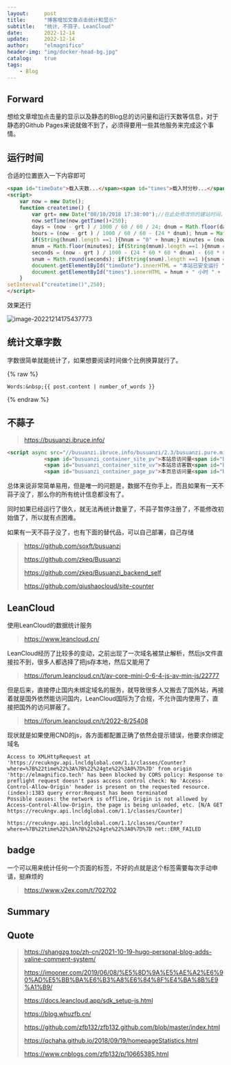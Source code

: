 ```yaml
---
layout:     post
title:      "博客增加文章点击统计和显示"
subtitle:   "统计、不蒜子、LeanCloud"
date:       2022-12-14
update:     2022-12-14
author:     "elmagnifico"
header-img: "img/docker-head-bg.jpg"
catalog:    true
tags:
    - Blog
---
```


## Forward

想给文章增加点击量的显示以及静态的Blog总的访问量和运行天数等信息，对于静态的Github Pages来说就做不到了，必须得要用一些其他服务来完成这个事情。



## 运行时间

合适的位置嵌入一下内容即可

```html
<span id="timeDate">载入天数...</span><span id="times">载入时分秒...</span>
<script>
    var now = new Date(); 
    function createtime() { 
        var grt= new Date("08/10/2018 17:38:00");//在此处修改你的建站时间，格式：月/日/年 时:分:秒
        now.setTime(now.getTime()+250); 
        days = (now - grt ) / 1000 / 60 / 60 / 24; dnum = Math.floor(days); 
        hours = (now - grt ) / 1000 / 60 / 60 - (24 * dnum); hnum = Math.floor(hours); 
        if(String(hnum).length ==1 ){hnum = "0" + hnum;} minutes = (now - grt ) / 1000 /60 - (24 * 60 * dnum) - (60 * hnum); 
        mnum = Math.floor(minutes); if(String(mnum).length ==1 ){mnum = "0" + mnum;} 
        seconds = (now - grt ) / 1000 - (24 * 60 * 60 * dnum) - (60 * 60 * hnum) - (60 * mnum); 
        snum = Math.round(seconds); if(String(snum).length ==1 ){snum = "0" + snum;} 
        document.getElementById("timeDate").innerHTML = "本站已安全运行 "+dnum+" 天 "; 
        document.getElementById("times").innerHTML = hnum + " 小时 " + mnum + " 分 " + snum + " 秒"; 
    } 
setInterval("createtime()",250);
</script>
```

效果还行

![image-20221214175437773](http://img.elmagnifico.tech:9514/static/upload/elmagnifico/202212141754884.png)

## 统计文章字数

字数很简单就能统计了，如果想要阅读时间做个比例换算就行了。

{% raw %}

```
Words:&nbsp;{{ post.content | number_of_words }}
```

{% endraw %}



## 不蒜子

> https://busuanzi.ibruce.info/



```html
<script async src="//busuanzi.ibruce.info/busuanzi/2.3/busuanzi.pure.mini.js"></script>
            <span id="busuanzi_container_site_pv">本站总访问量<span id="busuanzi_value_site_pv"></span>次</span>
            <span id="busuanzi_container_site_uv">本站总访客数<span id="busuanzi_value_site_uv"></span>人</span>
            <span id="busuanzi_container_page_pv">本页总访问量<span id="busuanzi_value_page_pv"></span>次</span>
```



总体来说非常简单易用，但是唯一的问题是，数据不在你手上，而且如果有一天不蒜子没了，那么你的所有统计信息都没有了。

同时如果已经运行了很久，就无法再统计数量了，不蒜子暂停注册了，不能修改初始值了，所以就有点困难。



如果有一天不蒜子没了，也有下面的替代品，可以自己部署，自己存储

> https://github.com/soxft/busuanzi
>
> https://github.com/zkeq/Busuanzi
>
> https://github.com/zkeq/Busuanzi_backend_self
>
> https://github.com/qiushaocloud/site-counter



## LeanCloud

使用LeanCloud的数据统计服务

> https://www.leancloud.cn/



LeanCloud经历了比较多的变动，之前出现了一次域名被禁止解析，然后js文件直接拉不到，很多人都选择了把js存本地，然后又能用了

> https://forum.leancloud.cn/t/av-core-mini-0-6-4-js-av-min-js/22777

但是后来，直接停止国内未绑定域名的服务，就导致很多人又搬去了国外站，再接着就是国外依然能访问国内，LeanCloud国际为了合规，不允许国内使用了，直接把国外的访问屏蔽了。

> https://forum.leancloud.cn/t/2022-8/25408



现状就是如果使用CND的js，各方面都配置正确了依然会提示错误，他要求你绑定域名

```
Access to XMLHttpRequest at 'https://recukngv.api.lncldglobal.com/1.1/classes/Counter?where=%7B%22time%22%3A%7B%22%24gte%22%3A0%7D%7D' from origin 'http://elmagnifico.tech' has been blocked by CORS policy: Response to preflight request doesn't pass access control check: No 'Access-Control-Allow-Origin' header is present on the requested resource.
(index):1383 query error:Request has been terminated
Possible causes: the network is offline, Origin is not allowed by Access-Control-Allow-Origin, the page is being unloaded, etc. [N/A GET https://recukngv.api.lncldglobal.com/1.1/classes/Counter]

https://recukngv.api.lncldglobal.com/1.1/classes/Counter?where=%7B%22time%22%3A%7B%22%24gte%22%3A0%7D%7D net::ERR_FAILED
```



## badge

一个可以用来统计任何一个页面的标签，不好的点就是这个标签需要每次手动申请，挺麻烦的

> https://www.v2ex.com/t/702702



## Summary



## Quote

> https://shangzg.top/zh-cn/2021-10-19-hugo-personal-blog-adds-valine-comment-system/
>
> https://imooner.com/2019/06/08/%E5%8D%9A%E5%AE%A2%E6%90%AD%E5%BB%BA%E6%B3%A8%E6%84%8F%E4%BA%8B%E9%A1%B9/
>
> https://docs.leancloud.app/sdk_setup-js.html
>
> https://blog.whuzfb.cn/
>
> https://github.com/zfb132/zfb132.github.com/blob/master/index.html
>
> https://qchaha.github.io/2018/09/19/homepageStatistics.html
>
> https://www.cnblogs.com/zfb132/p/10665385.html




